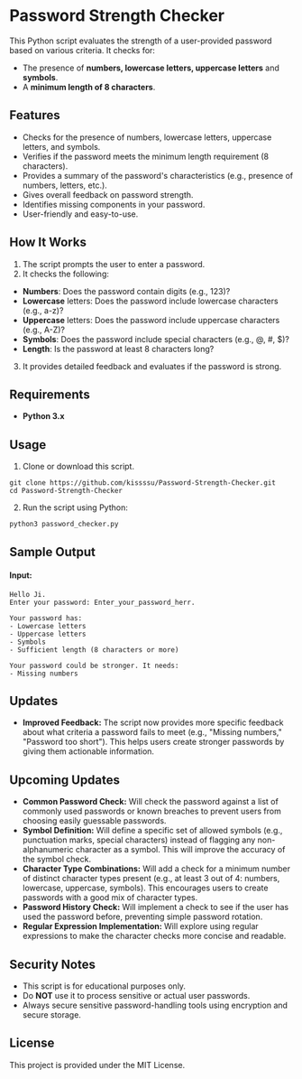 # Password Strength Checker
This Python script evaluates the strength of a user-provided password based on various criteria. It checks for:
- The presence of **numbers, lowercase letters, uppercase letters** and **symbols**.
- A **minimum length of 8 characters**.

## Features

*   Checks for the presence of numbers, lowercase letters, uppercase letters, and symbols.
*   Verifies if the password meets the minimum length requirement (8 characters).
*   Provides a summary of the password's characteristics (e.g., presence of numbers, letters, etc.).
*   Gives overall feedback on password strength.
*   Identifies missing components in your password.
*   User-friendly and easy-to-use.

## How It Works
1. The script prompts the user to enter a password.
2. It checks the following:
- **Numbers**: Does the password contain digits (e.g., 123)?
- **Lowercase** letters: Does the password include lowercase characters (e.g., a-z)?
- **Uppercase** letters: Does the password include uppercase characters (e.g., A-Z)?
- **Symbols**: Does the password include special characters (e.g., @, #, $)?
- **Length**: Is the password at least 8 characters long?
3. It provides detailed feedback and evaluates if the password is strong.

## Requirements
- **Python 3.x**

## Usage
1. Clone or download this script.
```
git clone https://github.com/kissssu/Password-Strength-Checker.git
cd Password-Strength-Checker
```
2. Run the script using Python:
```bash
python3 password_checker.py
```

## Sample Output
#### Input:

```
Hello Ji.
Enter your password: Enter_your_password_herr.

Your password has:
- Lowercase letters
- Uppercase letters
- Symbols
- Sufficient length (8 characters or more)

Your password could be stronger. It needs:
- Missing numbers
```

## Updates

*   **Improved Feedback:** The script now provides more specific feedback about what criteria a password fails to meet (e.g., "Missing numbers," "Password too short"). This helps users create stronger passwords by giving them actionable information.

## Upcoming Updates

*   **Common Password Check:**  Will check the password against a list of commonly used passwords or known breaches to prevent users from choosing easily guessable passwords.
*   **Symbol Definition:**  Will define a specific set of allowed symbols (e.g., punctuation marks, special characters) instead of flagging any non-alphanumeric character as a symbol. This will improve the accuracy of the symbol check.
*   **Character Type Combinations:** Will add a check for a minimum number of distinct character types present (e.g., at least 3 out of 4: numbers, lowercase, uppercase, symbols).  This encourages users to create passwords with a good mix of character types.
*   **Password History Check:** Will implement a check to see if the user has used the password before, preventing simple password rotation.
*   **Regular Expression Implementation:** Will explore using regular expressions to make the character checks more concise and readable.

## Security Notes
- This script is for educational purposes only.
- Do **NOT** use it to process sensitive or actual user passwords.
- Always secure sensitive password-handling tools using encryption and secure storage.

## License
This project is provided under the MIT License.